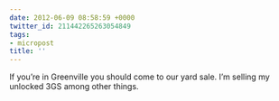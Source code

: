 ```yaml
---
date: 2012-06-09 08:58:59 +0000
twitter_id: 211442265263054849
tags:
- micropost
title: ''
---
```


If you’re in Greenville you should come to our yard sale. I’m selling my unlocked 3GS among other things.
